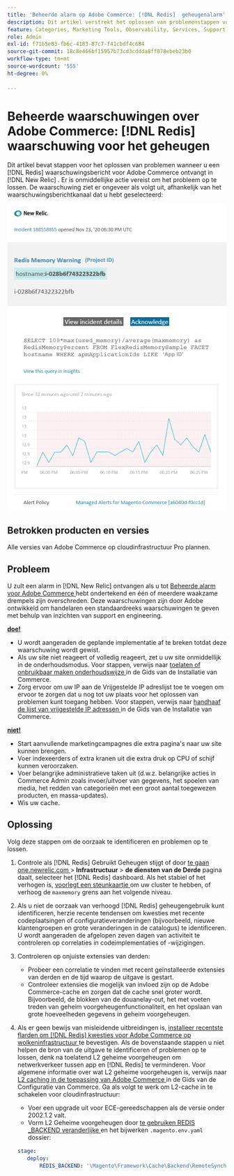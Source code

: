 ```yaml
---
title: 'Beheerde alarm op Adobe Commerce: [!DNL Redis]  geheugenalarm'
description: Dit artikel verstrekt het oplossen van problemenstappen voor wanneer u a  [!DNL Redis]  waarschuwingsalarm voor Adobe Commerce in  [!DNL New Relic] ontvangt. Er is onmiddellijk actie vereist.
feature: Categories, Marketing Tools, Observability, Services, Support, Tools and External Services, Variables
role: Admin
exl-id: f71b5e83-fb6c-4183-87c7-f41cbdf4c684
source-git-commit: 18c8e466bf15957b73cd3cddda8ff078ebeb23b0
workflow-type: tm+mt
source-wordcount: '555'
ht-degree: 0%

---
```


# Beheerde waarschuwingen over Adobe Commerce: [!DNL Redis] waarschuwing voor het geheugen

Dit artikel bevat stappen voor het oplossen van problemen wanneer u een [!DNL Redis] waarschuwingsbericht voor Adobe Commerce ontvangt in [!DNL New Relic] . Er is onmiddellijke actie vereist om het probleem op te lossen. De waarschuwing ziet er ongeveer als volgt uit, afhankelijk van het waarschuwingsberichtkanaal dat u hebt geselecteerd:

![ new_relic_redis_memory_warning.png ](../../assets/managed-alerts/new_relic_redis_memory_warning.png)

## Betrokken producten en versies

Alle versies van Adobe Commerce op cloudinfrastructuur Pro plannen.

## Probleem

U zult een alarm in [!DNL New Relic] ontvangen als u tot [ Beheerde alarm voor Adobe Commerce ](managed-alerts-for-magento-commerce.md) hebt ondertekend en één of meerdere waakzame drempels zijn overschreden. Deze waarschuwingen zijn door Adobe ontwikkeld om handelaren een standaardreeks waarschuwingen te geven met behulp van inzichten van support en engineering.

**<u>doe!</u>**

* U wordt aangeraden de geplande implementatie af te breken totdat deze waarschuwing wordt gewist.
* Als uw site niet reageert of volledig reageert, zet u uw site onmiddellijk in de onderhoudsmodus. Voor stappen, verwijs naar [ toelaten of onbruikbaar maken onderhoudswijze ](https://experienceleague.adobe.com/en/docs/commerce-operations/installation-guide/tutorials/maintenance-mode) in de Gids van de Installatie van Commerce.
* Zorg ervoor om uw IP aan de Vrijgestelde IP adreslijst toe te voegen om ervoor te zorgen dat u nog tot uw plaats voor het oplossen van problemen kunt toegang hebben. Voor stappen, verwijs naar [ handhaaf de lijst van vrijgestelde IP adressen ](https://experienceleague.adobe.com/en/docs/commerce-operations/installation-guide/tutorials/maintenance-mode#maintain-the-list-of-exempt-ip-addresses) in de Gids van de Installatie van Commerce.

**<u>niet!</u>**

* Start aanvullende marketingcampagnes die extra pagina&#39;s naar uw site kunnen brengen.
* Voer indexeerders of extra kranen uit die extra druk op CPU of schijf kunnen veroorzaken.
* Voer belangrijke administratieve taken uit (d.w.z. belangrijke acties in Commerce Admin zoals invoer/uitvoer van gegevens, het spoelen van media, het redden van categorieën met een groot aantal toegewezen producten, en massa-updates).
* Wis uw cache.

## Oplossing

Volg deze stappen om de oorzaak te identificeren en problemen op te lossen.

1. Controle als [!DNL Redis] Gebruikt Geheugen stijgt of door [ te gaan one.newrelic.com ](https://login.newrelic.com/login) > **Infrastructuur** > **de diensten van de Derde** pagina daalt, selecteer het [!DNL Redis] dashboard. Als het stabiel of het verhogen is, [ voorlegt een steunkaartje ](https://experienceleague.adobe.com/en/docs/commerce-knowledge-base/kb/help-center-guide/magento-help-center-user-guide#support-case) om uw cluster te hebben, of verhoog de `maxmemory` grens aan het volgende niveau.
1. Als u niet de oorzaak van verhoogd [!DNL Redis] geheugengebruik kunt identificeren, herzie recente tendensen om kwesties met recente codeplaatsingen of configuratieveranderingen (bijvoorbeeld, nieuwe klantengroepen en grote veranderingen in de catalogus) te identificeren. U wordt aangeraden de afgelopen zeven dagen van activiteit te controleren op correlaties in codeimplementaties of -wijzigingen.
1. Controleren op onjuiste extensies van derden:
   * Probeer een correlatie te vinden met recent geïnstalleerde extensies van derden en de tijd waarop de uitgave is gestart.
   * Controleer extensies die mogelijk van invloed zijn op de Adobe Commerce-cache en zorgen dat de cache snel groter wordt. Bijvoorbeeld, de blokken van de douanelay-out, het met voeten treden van geheim voorgeheugenfunctionaliteit, en het opslaan van grote hoeveelheden gegevens in geheim voorgeheugen.
1. Als er geen bewijs van misleidende uitbreidingen is, [ installeer recentste flarden om  [!DNL Redis]  kwesties voor Adobe Commerce op wolkeninfrastructuur ](https://experienceleague.adobe.com/en/docs/commerce-knowledge-base/kb/troubleshooting/miscellaneous/install-latest-patches-to-fix-magento-redis-issues) te bevestigen. Als de bovenstaande stappen u niet helpen de bron van de uitgave te identificeren of problemen op te lossen, denk na toelatend L2 geheime voorgeheugen om netwerkverkeer tussen app en [!DNL Redis] te verminderen. Voor algemene informatie over wat L2 geheime voorgeheugen is, verwijs naar [ L2 caching in de toepassing van Adobe Commerce ](https://experienceleague.adobe.com/en/docs/commerce-operations/configuration-guide/cache/level-two-cache) in de Gids van de Configuratie van Commerce. Ga als volgt te werk om L2-cache in te schakelen voor cloudinfrastructuur:
   * Voer een upgrade uit voor ECE-gereedschappen als de versie onder 2002.1.2 valt.
   * Vorm L2 Geheime voorgeheugen door [ te gebruiken REDIS \_BACKEND veranderlijke ](https://experienceleague.adobe.com/en/docs/commerce-on-cloud/user-guide/configure/env/stage/variables-deploy#redis_backend) en het bijwerken `.magento.env.yaml` dossier:

   ```yaml
   stage:
      deploy:
          REDIS_BACKEND: '\Magento\Framework\Cache\Backend\RemoteSynchronizedCache'
   ```
